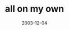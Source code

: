 ---
layout: base.njk
title : 'all on my own' 
view_title : 'all on my own' 
year : '2003' 
date : '2003-12-04' 
img_file : '/drawing/allonmyown.png' 
html_file : 'allonmyown' 
next_html : 'sometimesimnotsureicare.html' 
year_order : '163' 
permalink : "title/{{html_file}}.html"
---